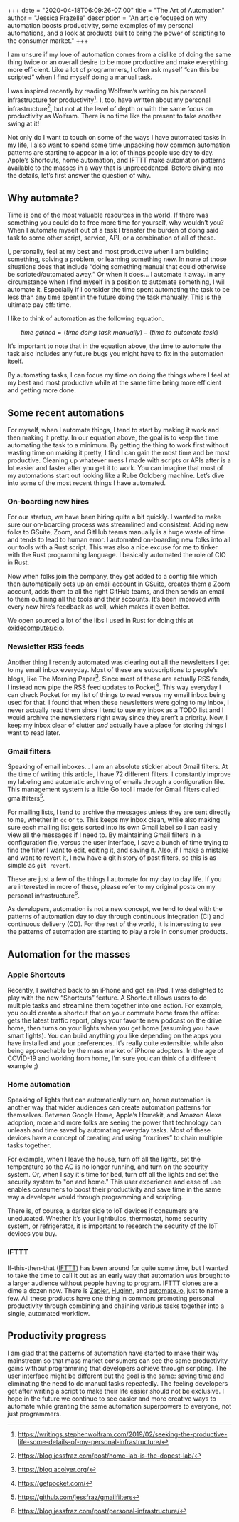 +++
date = "2020-04-18T06:09:26-07:00"
title = "The Art of Automation"
author = "Jessica Frazelle"
description = "An article focused on why automation boosts productivity, some examples of my personal automations, and a look at products built to bring the power of scripting to the consumer market."
+++

I am unsure if my love of automation comes from a dislike of doing the same thing twice or an overall desire to be more productive and make everything more efficient. Like a lot of programmers, I often ask myself “can this be scripted” when I find myself doing a manual task.

I was inspired recently by reading Wolfram’s writing on his personal infrastructure for productivity[^1]. I, too, have written about my personal infrastructure[^2], but not at the level of depth or with the same focus on productivity as Wolfram. There is no time like the present to take another swing at it! 

Not only do I want to touch on some of the ways I have automated tasks in my life, I also want to spend some time unpacking how common automation patterns are starting to appear in a lot of things people use day to day. Apple’s Shortcuts, home automation, and IFTTT make automation patterns available to the masses in a way that is unprecedented. Before diving into the details, let’s first answer the question of why.

## Why automate?

Time is one of the most valuable resources in the world. If there was something you could do to free more time for yourself, why wouldn’t you? When I automate myself out of a task I transfer the burden of doing said task to some other script, service, API, or a combination of all of these. 

I, personally, feel at my best and most productive when I am building something, solving a problem, or learning something new. In none of those situations does that include “doing something manual that could otherwise be scripted/automated away.” Or when it does… I automate it away. In any circumstance when I find myself in a position to automate something, I will automate it. Especially if I consider the time spent automating the task to be less than any time spent in the future doing the task manually. This is the ultimate pay off: time.

I like to think of automation as the following equation.

$$
\begin{equation}
time \  gained =  (time \  doing \  task \  manually) - (time \  to \  automate \  task)
\end{equation}
$$

It’s important to note that in the equation above, the time to automate the task also includes any future bugs you might have to fix in the automation itself.

By automating tasks, I can focus my time on doing the things where I feel at my best and most productive while at the same time being more efficient and getting more done.

## Some recent automations

For myself, when I automate things, I tend to start by making it work and then making it pretty. In our equation above, the goal is to keep the time automating the task to a minimum. By getting the thing to work first without wasting time on making it pretty, I find I can gain the most time and be most productive. Cleaning up whatever mess I made with scripts or APIs after is a lot easier and faster after you get it to work. You can imagine that most of my automations start out looking like a Rube Goldberg machine. Let’s dive into some of the most recent things I have automated. 

### On-boarding new hires

For our startup, we have been hiring quite a bit quickly. I wanted to make sure our on-boarding process was streamlined and consistent. Adding new folks to GSuite, Zoom, and GitHub teams manually is a huge waste of time and tends to lead to human error. I automated on-boarding new folks into all our tools with a Rust script. This was also a nice excuse for me to tinker with the Rust programming language. I basically automated the role of CIO in Rust.

Now when folks join the company, they get added to a config file which then automatically sets up an email account in GSuite, creates them a Zoom account, adds them to all the right GitHub teams, and then sends an email to them outlining all the tools and their accounts. It’s been improved with every new hire’s feedback as well, which makes it even better.

We open sourced a lot of the libs I used in Rust for doing this at
[oxidecomputer/cio](https://github.com/oxidecomputer/cio).

### Newsletter RSS feeds

Another thing I recently automated was clearing out all the newsletters I get to my email inbox everyday. Most of these are subscriptions to people’s blogs, like The Morning Paper[^3]. Since most of these are actually RSS feeds, I instead now pipe the RSS feed updates to Pocket[^4]. This way everyday I can check Pocket for my list of things to read versus my email inbox being used for that. I found that when these newsletters were going to my inbox, I never actually read them since I tend to use my inbox as a TODO list and I would archive the newsletters right away since they aren’t a priority. Now, I keep my inbox clear of clutter _and_ actually have a place for storing things I want to read later.

### Gmail filters

Speaking of email inboxes… I am an absolute stickler about Gmail filters. At the time of writing this article, I have 72 different filters. I constantly improve my labeling and automatic archiving of emails through a configuration file. This management system is a little Go tool I made for Gmail filters called gmailfilters[^5]. 

For mailing lists, I tend to archive the messages unless they are sent directly to me, whether in `cc` or `to`. This keeps my inbox clean, while also making sure each mailing list gets sorted into its own Gmail label so I can easily view all the messages if I need to. By maintaining Gmail filters in a configuration file, versus the user interface, I save a bunch of time trying to find the filter I want to edit, editing it, and saving it. Also, if I make a mistake and want to revert it, I now have a git history of past filters, so this is as simple as `git revert`.

These are just a few of the things I automate for my day to day life. If you are interested in more of these, please refer to my original posts on my personal infrastructure[^6]. 

As developers, automation is not a new concept, we tend to deal with the patterns of automation day to day through continuous integration (CI) and continuous delivery (CD). For the rest of the world, it is interesting to see the patterns of automation are starting to play a role in consumer products.

## Automation for the masses

### Apple Shortcuts

Recently, I switched back to an iPhone and got an iPad. I was delighted to play with the new “Shortcuts” feature. A Shortcut allows users to do multiple tasks and streamline them together into one action. For example, you could create a shortcut that on your commute home from the office: gets the latest traffic report, plays your favorite new podcast on the drive home, then turns on your lights when you get home (assuming you have smart lights). You can build anything you like depending on the apps you have installed and your preferences. It’s really quite extensible, while also being approachable by the mass market of iPhone adopters. In the age of COVID-19 and working from home, I'm sure you can think of a different example ;)

### Home automation

Speaking of lights that can automatically turn on, home automation is another way that wider audiences can create automation patterns for themselves. Between Google Home, Apple’s Homekit, and Amazon Alexa adoption, more and more folks are seeing the power that technology can unleash and time saved by automating everyday tasks. Most of these devices have a concept of creating and using “routines” to chain multiple tasks together.

For example, when I leave the house, turn off all the lights, set the temperature so the AC is no longer running, and turn on the security system.  Or, when I say it's time for bed, turn off all the lights and set the security system to "on and home." This user experience and ease of use enables consumers to boost their productivity and save time in the same way a developer would through programming and scripting. 

There is, of course, a darker side to IoT devices if consumers are uneducated. Whether it’s your lightbulbs, thermostat, home security system, or refrigerator, it is important to research the security of the IoT devices you buy.

### IFTTT

If-this-then-that ([IFTTT](https://ifttt.com/)) has been around for quite some time, but I wanted to take the time to call it out as an early way that automation was brought to a larger audience without people having to program. IFTTT clones are a dime a dozen now. There is [Zapier](https://zapier.com/home), [Huginn](https://github.com/huginn/huginn), and [automate.io](https://automate.io/), just to name a few. All these products have one thing in common: promoting personal productivity through combining and chaining various tasks together into a single, automated workflow.

## Productivity progress

I am glad that the patterns of automation have started to make their way mainstream so that mass market consumers can see the same productivity gains without programming that developers achieve through scripting. The user interface might be different but the goal is the same: saving time and eliminating the need to do manual tasks repeatedly. The feeling developers get after writing a script to make their life easier should not be exclusive. I hope in the future we continue to see easier and more creative ways to automate while granting the same automation superpowers to everyone, not just programmers. 

[^1]: https://writings.stephenwolfram.com/2019/02/seeking-the-productive-life-some-details-of-my-personal-infrastructure/
[^2]: https://blog.jessfraz.com/post/home-lab-is-the-dopest-lab/
[^3]: https://blog.acolyer.org/
[^4]: https://getpocket.com/
[^5]: https://github.com/jessfraz/gmailfilters
[^6]: https://blog.jessfraz.com/post/personal-infrastructure/

